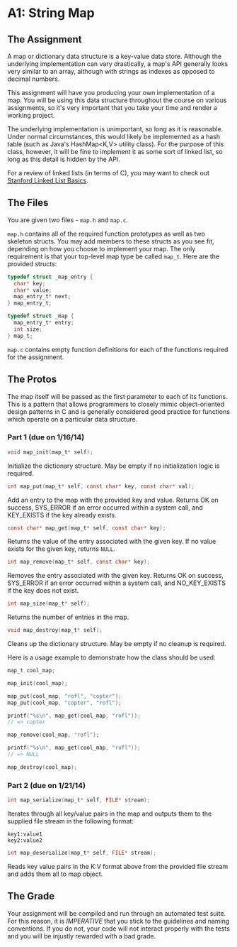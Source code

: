 # A1: String Map

## The Assignment

A map or dictionary data structure is a key-value data store. Although the underlying implementation can vary drastically, a map's API generally looks very similar to an array, although with strings as indexes as opposed to decimal numbers. 

This assignment will have you producing your own implementation of a map. You will be using this data structure throughout the course on various assignments, so it's very important that you take your time and render a working project. 

The underlying implementation is unimportant, so long as it is reasonable. Under normal circumstances, this would likely be implemented as a hash table (such as Java's HashMap<K,V> utility class). For the purpose of this class, however, it will be fine to implement it as some sort of linked list, so long as this detail is hidden by the API. 

For a review of linked lists (in terms of C), you may want to check out [Stanford Linked List Basics](http://cslibrary.stanford.edu/103/LinkedListBasics.pdf). 

## The Files

You are given two files - `map.h` and `map.c`.

`map.h` contains all of the required function prototypes as well as two skeleton structs. You may add members to these structs as you see fit, depending on how you choose to implement your map. The only requirement is that your top-level map type be called `map_t`. Here are the provided structs:

```c
typedef struct _map_entry {
  char* key;
  char* value;
  map_entry_t* next;
} map_entry_t;

typedef struct _map {
  map_entry_t* entry; 
  int size;
} map_t;
```

`map.c` contains empty function definitions for each of the functions required for the assignment. 

## The Protos

The map itself will be passed as the first parameter to each of its functions. This is a pattern that allows programmers to closely mimic object-oriented design patterns in C and is generally considered good practice for functions which operate on a particular data structure. 

### Part 1 (due on 1/16/14)

```c
void map_init(map_t* self);
```
Initialize the dictionary structure. May be empty if no initialization logic is required. 

```c
int map_put(map_t* self, const char* key, const char* val);
```
Add an entry to the map with the provided key and value. Returns OK on success, SYS_ERROR if an error occurred within a system call, and KEY_EXISTS if the key already exists. 

```c
const char* map_get(map_t* self, const char* key);
```
Returns the value of the entry associated with the given key. If no value exists for the given key, returns `NULL`.

```c
int map_remove(map_t* self, const char* key);
```
Removes the entry associated with the given key. Returns OK on success, SYS_ERROR if an error occurred within a system call, and NO_KEY_EXISTS if the key does not exist. 

```c
int map_size(map_t* self);
```
Returns the number of entries in the map. 

```c
void map_destroy(map_t* self);
```
Cleans up the dictionary structure. May be empty if no cleanup is required. 

Here is a usage example to demonstrate how the class should be used: 

```c
map_t cool_map;

map_init(cool_map);

map_put(cool_map, "rofl", "copter");
map_put(cool_map, "copter", "rofl");

printf("%s\n", map_get(cool_map, "rofl"));
// => copter

map_remove(cool_map, "rofl");

printf("%s\n", map_get(cool_map, "rofl"));
// => NULL

map_destroy(cool_map);
```

### Part 2 (due on 1/21/14)

```c 
int map_serialize(map_t* self, FILE* stream);
```
Iterates through all key/value pairs in the map and outputs them to the supplied file stream in the following format: 

    key1:value1
    key2:value2

```c 
int map_deserialize(map_t* self, FILE* stream);
```
Reads key value pairs in the K:V format above from the provided file stream and adds them all to map object. 

## The Grade

Your assignment will be compiled and run through an automated test suite. For this reason, it is *IMPERATIVE* that you stick to the guidelines and naming conventions. If you do not, your code will not interact properly with the tests and you will be injustly rewarded with a bad grade. 
